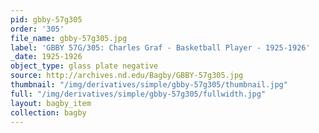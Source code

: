 ```yaml
---
pid: gbby-57g305
order: '305'
file_name: gbby-57g305.jpg
label: 'GBBY 57G/305: Charles Graf - Basketball Player - 1925-1926'
_date: 1925-1926
object_type: glass plate negative
source: http://archives.nd.edu/Bagby/GBBY-57g305.jpg
thumbnail: "/img/derivatives/simple/gbby-57g305/thumbnail.jpg"
full: "/img/derivatives/simple/gbby-57g305/fullwidth.jpg"
layout: bagby_item
collection: bagby
---
```

